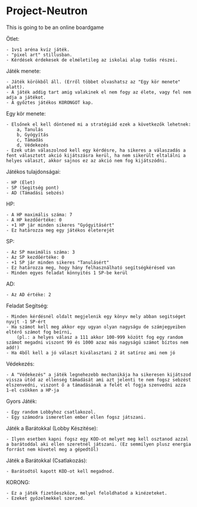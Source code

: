 # Project-Neutron

This is going to be an online boardgame

Ötlet:

    - 1vs1 aréna kvíz játék.
    - "pixel art" stillusban.
    - Kérdések érdekesek de elméletileg az iskolai alap tudás részei.

Játék menete:

    - Játék körökből áll. (Erről többet olvashatsz az "Egy kör menete" alatt).
    - A játék addig tart amig valakinek el nem fogy az élete, vagy fel nem adja a játékot.
    - A győztes játékos KORONGOT kap.

Egy kör menete:

    - Elsőnek el kell döntened mi a stratégiád ezek a következők lehetnek:
        a, Tanulás
        b, Gyógyítás
        c, Támadás
        d, Védekezés
    - Ezek után válaszolnod kell egy kérdésre, ha sikeres a válaszadás a fent választott akció kijátszásra kerül, ha nem sikerült eltalálni a  helyes választ, akkor sajnos ez az akció nem fog kijátszódni.

Játékos tulajdonságai:

    - HP (Élet)
    - SP (Segitség pont)
    - AD (Támadási sebzés)

HP:

    - A HP maximális száma: 7
    - A HP kezdőértéke: 0
    - +1 HP jár minden sikeres "Gyógyitásért"
    - Ez határozza meg egy játékos életerejét

SP:

    - Az SP maximális száma: 3
    - Az SP kezdőértéke: 0
    - +1 SP jár minden sikeres "Tanulásért"
    - Ez határozza meg, hogy hány felhasználható segítségkérésed van
    - Minden egyes feladat könnyités 1 SP-be kerül

AD:

    - Az AD értéke: 2

Feladat Segitség:

    - Minden kérdésnél oldalt megjelenik egy könyv mely abban segitséget nyujt -1 SP-ért
    - Ha számot kell meg akkor egy ugyan olyan nagyságu de számjegyeiben eltérő számot fog beírni,
        (pl.: a helyes válasz a 111 akkor 100-999 között fog egy random számot megadni viszont 99 és 1000 azaz más nagyságú számot bíztos nem add!)
    - Ha 4ből kell a jó választ kiválasztani 2 át satíroz ami nem jó

Védekezés:

    - A "Védekezés" a játék legnehezebb mechanikája ha sikeresen kijátszod vissza ütöd az ellenség támadását ami azt jelenti te nem fogsz sebzést elszenvedni, viszont ő a támadásának a felét el fogja szenvedni azza 1-el csökken a HP-ja

Gyors Játék:

    - Egy random Lobbyhoz csatlakozol.
    - Egy számodra ismeretlen ember ellen fogsz játszani.

Játék a Barátokkal (Lobby Készitése):

    - Ilyen esetben kapni fogsz egy KÓD-ot melyet meg kell osztanod azzal a barátoddal aki ellen szeretnél játszani. (Ez semmilyen plusz energia forrást nem követel meg a gépedtől)

Játék a Barátokkal (Csatlakozás):

    - Barátodtól kapott KÓD-ot kell megadnod.

KORONG:

    - Ez a játék fizetőeszköze, melyel feloldhatod a kinézeteket.
    - Ezeket győzelmekkel szerzed.
